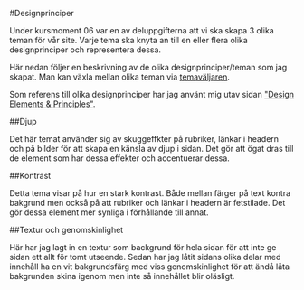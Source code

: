 #Designprinciper

Under kursmoment 06 var en av deluppgifterna att vi ska skapa 3 olika teman för vår site. Varje tema ska knyta an till en eller flera olika designprinciper och representera dessa.

Här nedan följer en beskrivning av de olika designprinciper/teman som jag skapat. Man kan växla mellan olika teman via [temaväljaren](../htdocs/theme-selector).

Som referens till olika designprinciper har jag använt mig utav sidan ["Design Elements & Principles"](https://designschool.canva.com/design-elements-principles/).


##Djup

Det här temat använder sig av skuggeffkter på rubriker, länkar i headern och på bilder för att skapa en känsla av djup i sidan. Det gör att ögat dras till de element som har dessa effekter och accentuerar dessa.

##Kontrast

Detta tema visar på hur en stark kontrast. Både mellan färger på text kontra bakgrund men också på att rubriker och länkar i headern är fetstilade. Det gör dessa element mer synliga i förhållande till annat.

##Textur och genomskinlighet

Här har jag lagt in en textur som backgrund för hela sidan för att inte ge sidan ett allt för tomt utseende. Sedan har jag låtit sidans olika delar med innehåll ha en vit bakgrundsfärg med viss genomskinlighet för att ändå låta bakgrunden skina igenom men inte så innehållet blir oläsligt.
